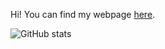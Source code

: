 Hi! You can find my webpage [here](https://natema.github.io/ema-webpage/). 

![GitHub stats](https://github-readme-stats.vercel.app/api?username=natema&count_private=trueshow_icons=true&theme=dark)

